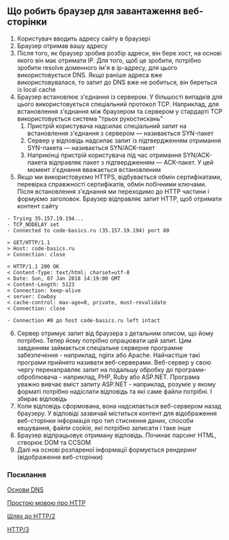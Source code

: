 ## Що робить браузер для завантаження веб-сторінки

1. Користувач вводить адресу сайту в браузері
2. Браузер отримав вашу адресу
3. Після того, як браузер зробив розбір адреси, він бере хост, на основі якого він має отримати IP. Для того, щоб це зробити, потрібно зробити resolve доменного ім'я в ip-адресу, для цього використовується DNS. Якщо раніше адреса вже використовувалася, то запит до DNS вже не робиться, він береться із local cache
4. Браузер встановлює з'єднання із сервером. У більшості випадків для цього використовується спеціальний протокол TCP. Наприклад, для встановлення з'єднання між браузером та сервером у стардарті TCP використовується система "трьох рукостискань"
    1. Пристрій користувача надсилає спеціальний запит на встановлення з'єднання з сервером — називається SYN-пакет
    2. Сервер у відповідь надсилає запит із підтвердженням отримання SYN-пакета — називається SYN/ACK-пакет
    3. Наприкінці пристрій користувача під час отримання SYN/ACK-пакета відправляє пакет з підтвердженням — ACK-пакет. У цей момент з'єднання вважається встановленим
5. Якщо ми використовуємо HTTPS, відбувається обмін сертифікатами, перевірка справжності сертифікатів, обмін побічними ключами. Після встановлення з'єднання ми переходимо до HTTP частини і формуємо заголовок. Браузер відправляє запит HTTP, щоб отримати контент сайту

```
- Trying 35.157.19.194...
- TCP_NODELAY set
- Connected to code-basics.ru (35.157.19.194) port 80

> GET/HTTP/1.1
> Host: code-basics.ru
> Connection: close

< HTTP/1.1 200 OK
< Content-Type: text/html; charset=utf-8
< Date: Sun, 07 Jan 2018 14:19:00 GMT
< Content-Length: 5123
< Connection: keep-alive
< server: Cowboy
< cache-control: max-age=0, private, must-revalidate
< Connection: close

- Connection #0 до host code-basics.ru left intact
```

6. Сервер отримує запит від браузера з детальним описом, що йому потрібно. Тепер йому потрібно опрацювати цей запит. Цим завданням займається спеціальне серверне програмне забезпечення - наприклад, nginx або Apache. Найчастіше такі програми прийнято називати веб-серверами. Веб-сервер у свою чергу перенаправляє запит на подальшу обробку до програми-оброблювача - наприклад, PHP, Ruby або ASP.NET. Програма уважно вивчає вміст запиту ASP.NET - наприклад, розуміє у якому форматі потрібно надіслати відповідь та які саме файли потрібні. І збирає відповідь
7. Коли відповідь сформована, вона надсилається веб-сервером назад браузеру. У відповіді зазвичай міститься контент для відображення веб-сторінки інформація про тип стиснення даних, способи кешування, файли cookie, які потрібно записати і таке інше
8. Браузер відпрацьовує отриману відповідь. Починає парсинг HTML, створює DOM та CCSOM
9. Далі на основі розпареної інформації формується рендеринг (відображення веб-сторінки)

### Посилання

<a href="https://proglib.io/p/dns-basic">Основи DNS</a>

<a href="https://habr.com/ru/post/215117/">Простою мовою про HTTP</a>

<a href="https://habr.com/ru/post/308846/">Шлях до HTTP/2</a>

<a href="https://ru.hexlet.io/blog/posts/http-3-proshloe-nastoyaschee-i-buduschee">HTTP/3</a>
